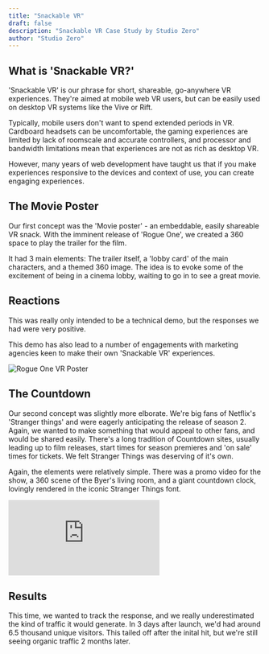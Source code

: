 ```yaml
---
title: "Snackable VR"
draft: false
description: "Snackable VR Case Study by Studio Zero"
author: "Studio Zero"
---
```


## What is 'Snackable VR?'

'Snackable VR' is our phrase for short, shareable, go-anywhere VR experiences. They're aimed at mobile web VR users, but can be easily used on desktop VR systems like the Vive or Rift.

Typically, mobile users don't want to spend extended periods in VR. Cardboard headsets can be uncomfortable, the gaming experiences are limited by lack of roomscale and accurate controllers, and processor and bandwidth limitations mean that experiences are not as rich as desktop VR.

However, many years of web development have taught us that if you make experiences responsive to the devices and context of use, you can create engaging experiences.

## The Movie Poster

Our first concept was the 'Movie poster' - an embeddable, easily shareable VR snack. With the imminent release of 'Rogue One', we created a 360 space to play the trailer for the film. 

It had 3 main elements: The trailer itself, a 'lobby card' of the main characters, and a themed 360 image. The idea is to evoke some of the excitement of being in a cinema lobby, waiting to go in to see a great movie.

## Reactions

This was really only intended to be a technical demo, but the responses we had were very positive.

This demo has also lead to a number of engagements with marketing agencies keen to make their own 'Snackable VR' experiences.

![Rogue One VR Poster](https://cdn-images-1.medium.com/max/1600/1*m5PYxHd_c29mywHHY9NkHA.gif)
 
## The Countdown
 
 Our second concept was slightly more elborate. We're big fans of Netflix's 'Stranger things' and were eagerly anticipating the release of season 2. Again, we wanted to make something that would appeal to other fans, and would be shared easily. There's a long tradition of Countdown sites, usually leading up to film releases, start times for season premieres and 'on sale' times for tickets. We felt Stranger Things was deserving of it's own.
 
 Again, the elements were relatively simple. There was a promo video for the show, a 360 scene of the Byer's living room, and a giant countdown clock, lovingly rendered in the iconic Stranger Things font.

<div class="iframe-wrapper">
	<iframe src="https://www.useloom.com/embed/21a0f3a6d6d44d79b6cbb04b36980877" frameborder="0" allowfullscreen></iframe>
</div>
 
## Results
 
 This time, we wanted to track the response, and we really underestimated the kind of traffic it would generate. In 3 days after launch, we'd had around 6.5 thousand unique visitors. This tailed off after the inital hit, but we're still seeing organic traffic 2 months later.